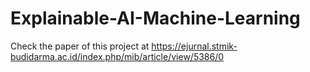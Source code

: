 # Explainable-AI-Machine-Learning

Check the paper of this project at https://ejurnal.stmik-budidarma.ac.id/index.php/mib/article/view/5386/0
